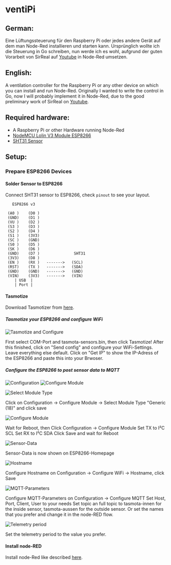 # ventiPi

## German:
Eine Lüftungssteuerung für den Raspberry Pi oder jedes andere Gerät auf dem man Node-Red installieren und starten kann.
Ursprünglich wollte ich die Steuerung in Go schreiben, nun werde ich es wohl, aufgrund der guten Vorarbeit von SirReal auf [Youtube](https://www.youtube.com/watch?v=GmuldtHoURc&list=PLgYS2FpH2f4ruZqeL_5Q-74yXQD8xVN4L) in Node-Red umsetzen.

## English:
A ventilation controller for the Raspberry Pi or any other device on which you can install and run Node-Red.
Originally I wanted to write the control in Go, now I will probably implement it in Node-Red, due to the good preliminary work of SirReal on [Youtube](https://www.youtube.com/watch?v=GmuldtHoURc&list=PLgYS2FpH2f4ruZqeL_5Q-74yXQD8xVN4L).

## Required hardware:

* A Raspberry Pi or other Hardware running Node-Red
* [NodeMCU Lolin V3 Module ESP8266](https://www.amazon.de/gp/product/B074Q2WM1Y/ref=ppx_yo_dt_b_asin_title_o06_s00?ie=UTF8&psc=1)
* [SHT31 Sensor](https://www.amazon.de/gp/product/B07YQWX6BP/ref=ppx_yo_dt_b_asin_title_o05_s01?ie=UTF8&psc=1)


## Setup:

### Prepare ESP8266 Devices

#### Solder Sensor to ESP8266

Connect SHT31 sensor to ESP8266, check `pinout` to see your layout.

```
   ESP8266 v3

 (A0 )    (D0 )     
 (GND)    (D1 )    
 (VU )    (D2 )   
 (S3 )    (D3 )
 (S2 )    (D4 )
 (S1 )    (3V3)
 (SC )    (GND)
 (S0 )    (D5 )
 (SK )    (D6 )
 (GND)    (D7 )			      SHT31            
 (3V3)    (D8 )
 (EN )    (RX )   ------->   (SCL)
 (RST)    (TX )   ------->   (SDA)
 (GND)    (GND)   ------->   (GND)
 (VIN)    (3V3)   ------->   (VIN)
    | USB  |
    | Port |
```


#### Tasmotize

Download Tasmotizer from [here](https://github.com/tasmota/tasmotizer).

##### Tasmotize your ESP8266 and configure WiFi
![Tasmotize and Configure](/tasmota/prepare/1.png "Tasmotize and Configure")

First select COM-Port and tasmota-sensors.bin, then click Tasmotize!
After this finished, click on "Send config" and configure your WiFi-Settings. Leave everything else default.
Click on "Get IP" to show the IP-Adress of the ESP8266 and paste this into your Brwoser.

##### Configure the ESP8266 to post sensor data to MQTT

![Configuration](/tasmota/prepare/2.png "Configuration") ![Configure Module](/tasmota/prepare/3.png "Configure Module")

![Select Module Type](/tasmota/prepare/4.png "Select Module Type")

Click on Configuration -> Configure Module -> Select Module Type "Generic (18)" and click save


![Configure Module](/tasmota/prepare/5.png "Configure Module")

Wait for Reboot, then Click Configuration -> Configure Module
Set TX to I²C SCL
Set RX to I²C SDA
Click Save and wait for Reboot


![Sensor-Data](/tasmota/prepare/6.png "Sensor-Data")

Sensor-Data is now shown on ESP8266-Homepage


![Hostname](/tasmota/prepare/7.png "Hostname")

Configure Hostname on Configuration -> Configure WiFi -> Hostname, click Save


![MQTT-Parameters](/tasmota/prepare/8.png "MQTT-Parameters")

Configure MQTT-Parameters on Configuration -> Configure MQTT
Set Host, Port, Client, User to your needs
Set topic an full topic to tasmota-innen for the inside sensor, tasmota-aussen for the outside sensor. Or set the names that you prefer and change it in the node-RED flow.


![Telemetry period](/tasmota/prepare/9.png "Telemetry period")

Set the telemetry period to the value you prefer.

#### Install node-RED

Install node-Red like described [here](https://nodered.org/docs/getting-started/raspberrypi).